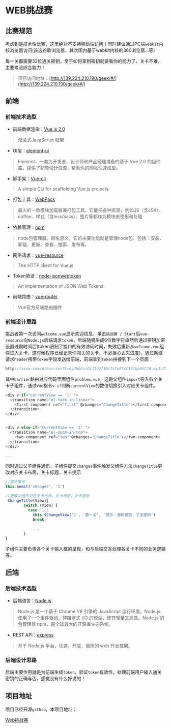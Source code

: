# WEB挑战赛

## 比赛规范

考虑到是技术性比赛，这里绝对不支持移动端访问！同时建议通过PC端`webkit`内核浏览器访问(首选谷歌浏览器，其次国内基于webkit内核的360浏览器...等)

每一关都需要32位通关密钥，至于如何拿到密钥就要看你的能力了。关卡不难，主要考验综合能力！

> 项目访问地址：[http://139.224.210.190/geek/#/](http://139.224.210.190/geek/#/)

## 前端

### 前端技术选型

- 前端数据渲染：[Vue.js 2.0](http://cn.vuejs.org/)
> 渐进式JavaScript 框架

- UI层：[element-ui](http://element.eleme.io/#/zh-CN)
> Element，一套为开发者、设计师和产品经理准备的基于 Vue 2.0 的组件库，提供了配套设计资源，帮助你的网站快速成型。

- 脚手架：[Vue-cli](https://github.com/vuejs/vue-cli)
> A simple CLI for scaffolding Vue.js projects.

- 打包工具：[WebPack](http://webpack.github.io/)
> 最火的一款模块加载器兼打包工具，它能把各种资源，例如JS（含JSX）、coffee、样式（含less/sass）、图片等都作为模块来使用和处理

- 依赖管理：[npm](https://www.npmjs.com/)
> node包管理器。顾名思义，它的主要功能就是管理node包，包括：安装、卸载、更新、查看、搜索、发布等。

- 网络请求：[vue-resource](https://github.com/pagekit/vue-resource)
> The HTTP client for Vue.js

- Token验证：[node-jsonwebtoken](https://github.com/auth0/node-jsonwebtoken)
> An implementation of JSON Web Tokens

- 前端路由：[vue-router](https://router.vuejs.org/zh-cn/)
> Vue官方前端路由插件

### 前端设计思路

挑战者第一次访问`welcome.vue`显示欢迎信息，单击`挑战赛 / Start`后`vue-resource`向`Node.js`后端请求`token`，后端随机生成6位数字符串然后通过密钥加密设置过期时间后(token限制了接口的有效访问时间，失效后重新从`welcome.vue`组件进入关卡，这时候程序已经记录你闯关的关卡，不必担心丢失进度)，通过网络请求`header`携带`token`字段发送给前端，前端拿到`token`拼接到下一个页面：

```javascript
http://xxxx.com/#/barrier?t=eyJhbGciOiJIUzI1NiIsInR5cCI6IkpXVCJ9.eyJrZXkiOiIzNTQ5NTkiLCJpYXQiOjE0OTY4MDM4ODQsImV4cCI6MTQ5NjgwNDAwNH0.5MPH2kQ_J2Tg_Cu9kBqejqem-sYjV4OBRlhJjSG0ALA
```

其中`barrier`路由对应代码里面组件`problem.vue`，这是父组件`import`导入各个关卡子组件，通过`Vue`指令`v-if`判断`currentView`的数值切换引入对应关卡组件。

```javascript
<div v-if="currentView == '1' ">
  <transition name="el-fade-in-linear">
    <first-component ref="first" @changes="ChangeTitle"></first-component>
  </transition>
</div>


<div v-else-if="currentView == '2' ">
  <transition name="el-zoom-in-top">
    <two-component ref="two" @changes="ChangeTitle"></two-component>
  </transition>
</div>

...

```

同时通过父子组件通讯，子组件提交`changes`事件触发父组件方法`ChangeTitle`更改对应关卡布局，关卡标题，关卡提示

```javascript
//提交事件
this.$emit('changes', '1')
```
```javascript
//更改父组件对应关卡布局，关卡标题，关卡提示
 ChangeTitle(View){
        switch (View) {
          case '1':
            this.$ChangeView('1', '第一关', '提示：源码面前，了无密码')
            break;
            
            ...
        }
}
```

子组件主要负责各个关卡输入框的呈现，和与后端交互处理各关卡不同的业务逻辑等。

## 后端

### 后端技术选型

- 后端语言：[Node.js](https://nodejs.org/en/)

> Node.js 是一个基于 Chrome V8 引擎的 JavaScript 运行环境。Node.js 使用了一个事件驱动、非阻塞式 I/O 的模型，使其轻量又高效。Node.js 的包管理器 npm，是全球最大的开源库生态系统。

- REST API：[express](http://www.expressjs.com.cn/)

> 基于 Node.js 平台，快速、开放、极简的 web 开发框架。

### 后端设计思路

后端主要作用就是为前端生成`token`，验证`token`有效性，处理前端用户输入通关密钥的正确与否，感觉没有什么好说的！

## 项目地址


项目已经开源`github`，本项目地址：

[Web挑战赛](https://github.com/helpcode/WebGeek)
